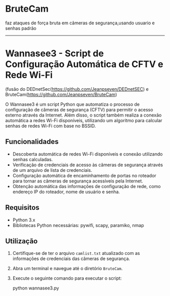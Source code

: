 # BruteCam
faz ataques de força bruta em câmeras de segurança,usando usuario e senhas padrão

________________________________________
# Wannasee3 - Script de Configuração Automática de CFTV e Rede Wi-Fi 
(fusão do DEDnetSec(https://github.com/Jeanpseven/DEDnetSEC) e BruteCam(https://github.com/Jeanpseven/BruteCam)

O Wannasee3 é um script Python que automatiza o processo de configuração de câmeras de segurança (CFTV) para permitir o acesso externo através da Internet. Além disso, o script também realiza a conexão automática a redes Wi-Fi disponíveis, utilizando um algoritmo para calcular senhas de redes Wi-Fi com base no BSSID.

## Funcionalidades

- Descoberta automática de redes Wi-Fi disponíveis e conexão utilizando senhas calculadas.
- Verificação de credenciais de acesso às câmeras de segurança através de um arquivo de lista de credenciais.
- Configuração automática de encaminhamento de portas no roteador para tornar as câmeras de segurança acessíveis pela Internet.
- Obtenção automática das informações de configuração de rede, como endereço IP do roteador, nome de usuário e senha.

## Requisitos

- Python 3.x
- Bibliotecas Python necessárias: pywifi, scapy, paramiko, nmap

## Utilização

1. Certifique-se de ter o arquivo `camlist.txt` atualizado com as informações de credenciais das câmeras de segurança.
2. Abra um terminal e navegue até o diretório `BruteCam`.
3. Execute o seguinte comando para executar o script:

   python wannasee3.py

